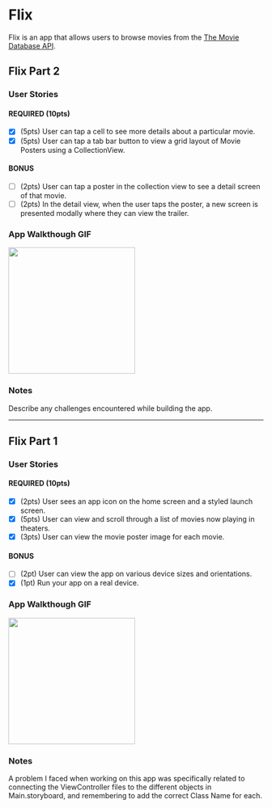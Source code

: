 # Flix

Flix is an app that allows users to browse movies from the [The Movie Database API](http://docs.themoviedb.apiary.io/#).

## Flix Part 2

### User Stories

#### REQUIRED (10pts)
- [X] (5pts) User can tap a cell to see more details about a particular movie.
- [X] (5pts) User can tap a tab bar button to view a grid layout of Movie Posters using a CollectionView.

#### BONUS
- [ ] (2pts) User can tap a poster in the collection view to see a detail screen of that movie.
- [ ] (2pts) In the detail view, when the user taps the poster, a new screen is presented modally where they can view the trailer.

### App Walkthough GIF
<img src="https://media.giphy.com/media/LOoIq7cPF5WIqrQ4Uz/giphy.gif" width=250><br>

### Notes
Describe any challenges encountered while building the app.

---

## Flix Part 1

### User Stories
#### REQUIRED (10pts)
- [X] (2pts) User sees an app icon on the home screen and a styled launch screen.
- [X] (5pts) User can view and scroll through a list of movies now playing in theaters.
- [X] (3pts) User can view the movie poster image for each movie.

#### BONUS
- [ ] (2pt) User can view the app on various device sizes and orientations.
- [X] (1pt) Run your app on a real device.

### App Walkthough GIF
<img src="https://media.giphy.com/media/fA1Mp5UnSmLVlpaq14/giphy.gif" width=250><br>

### Notes
A problem I faced when working on this app was specifically related to connecting the ViewController files to the different objects in Main.storyboard, and remembering to add the correct Class Name for each.
